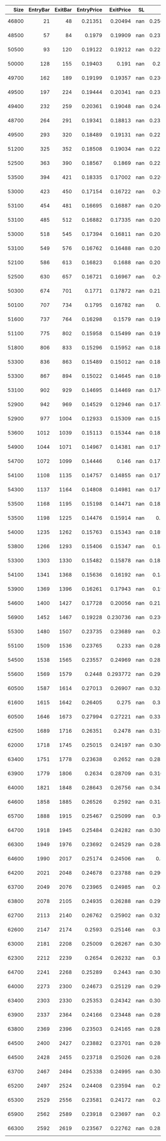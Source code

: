 |   Size |   EntryBar |   ExitBar |   EntryPrice |   ExitPrice |   SL |       TP |       PnL |   Commission |   ReturnPct | EntryTime                 | ExitTime                  | Duration        | Tag   |   Entry_λ(adx) |   Exit_λ(adx) |   Entry_λ |   Exit_λ |
|-------:|-----------:|----------:|-------------:|------------:|-----:|---------:|----------:|-------------:|------------:|:--------------------------|:--------------------------|:----------------|:------|---------------:|--------------:|----------:|---------:|
|  46800 |         21 |        48 |      0.21351 |    0.20494  |  nan | 0.256212 |  -401.076 |            0 | -0.0401386  | 2025-05-14 02:00:00+00:00 | 2025-05-15 05:00:00+00:00 | 1 days 03:00:00 |       |       14.4604  |       6.01419 |         0 |        0 |
|  48500 |         57 |        84 |      0.1979  |    0.19909  |  nan | 0.237492 |    57.715 |            0 |  0.00601314 | 2025-05-15 14:00:00+00:00 | 2025-05-16 17:00:00+00:00 | 1 days 03:00:00 |       |        8.15157 |       7.4203  |         0 |        0 |
|  50500 |         93 |       120 |      0.19122 |    0.19212  |  nan | 0.229464 |    45.45  |            0 |  0.00470662 | 2025-05-17 02:00:00+00:00 | 2025-05-18 05:00:00+00:00 | 1 days 03:00:00 |       |        5.80326 |       5.24844 |         0 |        0 |
|  50000 |        128 |       155 |      0.19403 |    0.191    |  nan | 0.23286  |  -151.5   |            0 | -0.0156161  | 2025-05-18 13:00:00+00:00 | 2025-05-19 16:00:00+00:00 | 1 days 03:00:00 |       |        7.49172 |       6.92878 |         0 |        0 |
|  49700 |        162 |       189 |      0.19199 |    0.19357  |  nan | 0.230388 |    78.526 |            0 |  0.0082296  | 2025-05-19 23:00:00+00:00 | 2025-05-21 02:00:00+00:00 | 1 days 03:00:00 |       |        6.04609 |       6.88314 |         0 |        0 |
|  49500 |        197 |       224 |      0.19444 |    0.20341  |  nan | 0.233328 |   444.015 |            0 |  0.0461325  | 2025-05-21 10:00:00+00:00 | 2025-05-22 13:00:00+00:00 | 1 days 03:00:00 |       |        8.38285 |       6.77745 |         0 |        0 |
|  49400 |        232 |       259 |      0.20361 |    0.19048  |  nan | 0.244356 |  -648.622 |            0 | -0.064486   | 2025-05-22 21:00:00+00:00 | 2025-05-24 00:00:00+00:00 | 1 days 03:00:00 |       |        7.19034 |       5.14256 |         0 |        0 |
|  48700 |        264 |       291 |      0.19341 |    0.18813  |  nan | 0.232092 |  -257.136 |            0 | -0.0272995  | 2025-05-24 05:00:00+00:00 | 2025-05-25 08:00:00+00:00 | 1 days 03:00:00 |       |        5.51752 |       7.1482  |         0 |        0 |
|  49500 |        293 |       320 |      0.18489 |    0.19131  |  nan | 0.221856 |   317.79  |            0 |  0.0347233  | 2025-05-25 10:00:00+00:00 | 2025-05-26 13:00:00+00:00 | 1 days 03:00:00 |       |        7.82894 |       7.64504 |         0 |        0 |
|  51200 |        325 |       352 |      0.18508 |    0.19034  |  nan | 0.222096 |   269.312 |            0 |  0.0284201  | 2025-05-26 18:00:00+00:00 | 2025-05-27 21:00:00+00:00 | 1 days 03:00:00 |       |        7.18809 |       6.83873 |         0 |        0 |
|  52500 |        363 |       390 |      0.18567 |    0.1869   |  nan | 0.222792 |    64.575 |            0 |  0.00662466 | 2025-05-28 08:00:00+00:00 | 2025-05-29 11:00:00+00:00 | 1 days 03:00:00 |       |        5.16683 |       3.96718 |         0 |        0 |
|  53500 |        394 |       421 |      0.18335 |    0.17002  |  nan | 0.220032 |  -713.155 |            0 | -0.0727025  | 2025-05-29 15:00:00+00:00 | 2025-05-30 18:00:00+00:00 | 1 days 03:00:00 |       |        4.19068 |       3.9786  |         0 |        0 |
|  53000 |        423 |       450 |      0.17154 |    0.16722  |  nan | 0.20586  |  -228.96  |            0 | -0.0251836  | 2025-05-30 20:00:00+00:00 | 2025-05-31 23:00:00+00:00 | 1 days 03:00:00 |       |        3.83466 |       4.52112 |         0 |        0 |
|  53100 |        454 |       481 |      0.16695 |    0.16887  |  nan | 0.200328 |   101.952 |            0 |  0.0115004  | 2025-06-01 03:00:00+00:00 | 2025-06-02 06:00:00+00:00 | 1 days 03:00:00 |       |        4.22968 |       6.29281 |         0 |        0 |
|  53100 |        485 |       512 |      0.16882 |    0.17335  |  nan | 0.202584 |   240.543 |            0 |  0.0268333  | 2025-06-02 10:00:00+00:00 | 2025-06-03 13:00:00+00:00 | 1 days 03:00:00 |       |        6.18491 |       7.56678 |         0 |        0 |
|  53000 |        518 |       545 |      0.17394 |    0.16811  |  nan | 0.208716 |  -308.99  |            0 | -0.0335173  | 2025-06-03 19:00:00+00:00 | 2025-06-04 22:00:00+00:00 | 1 days 03:00:00 |       |        8.87583 |       6.64408 |         0 |        0 |
|  53100 |        549 |       576 |      0.16762 |    0.16488  |  nan | 0.201132 |  -145.494 |            0 | -0.0163465  | 2025-06-05 02:00:00+00:00 | 2025-06-06 05:00:00+00:00 | 1 days 03:00:00 |       |        6.54583 |       6.65328 |         0 |        0 |
|  52100 |        586 |       613 |      0.16823 |    0.1688   |  nan | 0.201876 |    29.697 |            0 |  0.00338822 | 2025-06-06 15:00:00+00:00 | 2025-06-07 18:00:00+00:00 | 1 days 03:00:00 |       |        5.99844 |       8.21793 |         0 |        0 |
|  52500 |        630 |       657 |      0.16721 |    0.16967  |  nan | 0.20064  |   129.15  |            0 |  0.014712   | 2025-06-08 11:00:00+00:00 | 2025-06-09 14:00:00+00:00 | 1 days 03:00:00 |       |        5.8693  |       5.18529 |         1 |        0 |
|  50300 |        674 |       701 |      0.1771  |    0.17872  |  nan | 0.212532 |    81.486 |            0 |  0.00914737 | 2025-06-10 07:00:00+00:00 | 2025-06-11 10:00:00+00:00 | 1 days 03:00:00 |       |       15.5813  |       5.02536 |         0 |        0 |
|  50100 |        707 |       734 |      0.1795  |    0.16782  |  nan | 0.2154   |  -585.168 |            0 | -0.0650696  | 2025-06-11 16:00:00+00:00 | 2025-06-12 19:00:00+00:00 | 1 days 03:00:00 |       |        4.46414 |      11.4658  |         0 |        0 |
|  51600 |        737 |       764 |      0.16298 |    0.1579   |  nan | 0.195576 |  -262.128 |            0 | -0.0311695  | 2025-06-12 22:00:00+00:00 | 2025-06-14 01:00:00+00:00 | 1 days 03:00:00 |       |       11.8893  |       7.675   |         0 |        0 |
|  51100 |        775 |       802 |      0.15958 |    0.15499  |  nan | 0.191508 |  -234.549 |            0 | -0.028763   | 2025-06-14 12:00:00+00:00 | 2025-06-15 15:00:00+00:00 | 1 days 03:00:00 |       |        6.02923 |       5.59029 |         0 |        0 |
|  51800 |        806 |       833 |      0.15296 |    0.15952  |  nan | 0.183552 |   339.808 |            0 |  0.042887   | 2025-06-15 19:00:00+00:00 | 2025-06-16 22:00:00+00:00 | 1 days 03:00:00 |       |        5.37204 |       9.82074 |         0 |        0 |
|  53300 |        836 |       863 |      0.15489 |    0.15012  |  nan | 0.185856 |  -254.241 |            0 | -0.030796   | 2025-06-17 01:00:00+00:00 | 2025-06-18 04:00:00+00:00 | 1 days 03:00:00 |       |        9.05221 |       7.24117 |         0 |        0 |
|  53300 |        867 |       894 |      0.15022 |    0.14645  |  nan | 0.180264 |  -200.941 |            0 | -0.0250965  | 2025-06-18 08:00:00+00:00 | 2025-06-19 11:00:00+00:00 | 1 days 03:00:00 |       |        6.83965 |       5.33542 |         0 |        0 |
|  53100 |        902 |       929 |      0.14695 |    0.14469  |  nan | 0.176304 |  -120.006 |            0 | -0.0153794  | 2025-06-19 19:00:00+00:00 | 2025-06-20 22:00:00+00:00 | 1 days 03:00:00 |       |        6.15417 |       5.26767 |         0 |        0 |
|  52900 |        942 |       969 |      0.14529 |    0.12946  |  nan | 0.174324 |  -837.407 |            0 | -0.108955   | 2025-06-21 11:00:00+00:00 | 2025-06-22 14:00:00+00:00 | 1 days 03:00:00 |       |        3.26253 |      11.2668  |         0 |        0 |
|  52900 |        977 |      1004 |      0.12933 |    0.15309  |  nan | 0.155184 |  1256.9   |            0 |  0.183716   | 2025-06-22 22:00:00+00:00 | 2025-06-24 01:00:00+00:00 | 1 days 03:00:00 |       |       11.399   |      13.9529  |         0 |        0 |
|  53600 |       1012 |      1039 |      0.15113 |    0.15344  |  nan | 0.181356 |   123.816 |            0 |  0.0152849  | 2025-06-24 09:00:00+00:00 | 2025-06-25 12:00:00+00:00 | 1 days 03:00:00 |       |       16.3239  |       7.32341 |         0 |        0 |
|  54900 |       1044 |      1071 |      0.14967 |    0.14381  |  nan | 0.179616 |  -321.714 |            0 | -0.0391528  | 2025-06-25 17:00:00+00:00 | 2025-06-26 20:00:00+00:00 | 1 days 03:00:00 |       |        6.90934 |      15.1219  |         0 |        1 |
|  54700 |       1072 |      1099 |      0.14446 |    0.146    |  nan | 0.173364 |    84.238 |            0 |  0.0106604  | 2025-06-26 21:00:00+00:00 | 2025-06-28 00:00:00+00:00 | 1 days 03:00:00 |       |       15.2262  |       7.13516 |         0 |        0 |
|  54100 |       1108 |      1135 |      0.14757 |    0.14855  |  nan | 0.177096 |    53.018 |            0 |  0.00664092 | 2025-06-28 09:00:00+00:00 | 2025-06-29 12:00:00+00:00 | 1 days 03:00:00 |       |        5.27853 |       4.46361 |         0 |        0 |
|  54300 |       1137 |      1164 |      0.14808 |    0.14981  |  nan | 0.177684 |    93.939 |            0 |  0.0116829  | 2025-06-29 14:00:00+00:00 | 2025-06-30 17:00:00+00:00 | 1 days 03:00:00 |       |        4.18756 |       5.69011 |         0 |        0 |
|  53500 |       1168 |      1195 |      0.15198 |    0.14471  |  nan | 0.182364 |  -388.945 |            0 | -0.0478352  | 2025-06-30 21:00:00+00:00 | 2025-07-02 00:00:00+00:00 | 1 days 03:00:00 |       |        5.25379 |      10.7569  |         0 |        0 |
|  53500 |       1198 |      1225 |      0.14476 |    0.15914  |  nan | 0.1737   |   769.33  |            0 |  0.0993368  | 2025-07-02 03:00:00+00:00 | 2025-07-03 06:00:00+00:00 | 1 days 03:00:00 |       |       10.4393  |      11.0453  |         0 |        0 |
|  54000 |       1235 |      1262 |      0.15763 |    0.15343  |  nan | 0.189156 |  -226.8   |            0 | -0.0266447  | 2025-07-03 16:00:00+00:00 | 2025-07-04 19:00:00+00:00 | 1 days 03:00:00 |       |       12.1246  |       6.77346 |         0 |        0 |
|  53800 |       1266 |      1293 |      0.15406 |    0.15347  |  nan | 0.18486  |   -31.742 |            0 | -0.00382968 | 2025-07-04 23:00:00+00:00 | 2025-07-06 02:00:00+00:00 | 1 days 03:00:00 |       |        6.7519  |       4.456   |         0 |        0 |
|  53300 |       1303 |      1330 |      0.15482 |    0.15878  |  nan | 0.185772 |   211.068 |            0 |  0.0255781  | 2025-07-06 12:00:00+00:00 | 2025-07-07 15:00:00+00:00 | 1 days 03:00:00 |       |        6.61436 |       7.12241 |         0 |        0 |
|  54100 |       1341 |      1368 |      0.15636 |    0.16192  |  nan | 0.18762  |   300.796 |            0 |  0.035559   | 2025-07-08 02:00:00+00:00 | 2025-07-09 05:00:00+00:00 | 1 days 03:00:00 |       |        5.02946 |       7.18643 |         0 |        1 |
|  53900 |       1369 |      1396 |      0.16261 |    0.17943  |  nan | 0.19512  |   906.598 |            0 |  0.103438   | 2025-07-09 06:00:00+00:00 | 2025-07-10 09:00:00+00:00 | 1 days 03:00:00 |       |        7.32398 |      13.8818  |         0 |        0 |
|  54600 |       1400 |      1427 |      0.17728 |    0.20056  |  nan | 0.212748 |  1271.09  |            0 |  0.131318   | 2025-07-10 13:00:00+00:00 | 2025-07-11 16:00:00+00:00 | 1 days 03:00:00 |       |       14.4983  |      20.2869  |         0 |        0 |
|  56900 |       1452 |      1467 |      0.19228 |    0.230736 |  nan | 0.230736 |  2188.15  |            0 |  0.2        | 2025-07-12 17:00:00+00:00 | 2025-07-13 08:00:00+00:00 | 0 days 15:00:00 |       |        6.8193  |       8.5174  |         0 |        0 |
|  55300 |       1480 |      1507 |      0.23735 |    0.23689  |  nan | 0.28482  |   -25.438 |            0 | -0.00193807 | 2025-07-13 21:00:00+00:00 | 2025-07-15 00:00:00+00:00 | 1 days 03:00:00 |       |       12.6824  |       6.53031 |         0 |        0 |
|  55100 |       1509 |      1536 |      0.23765 |    0.233    |  nan | 0.285192 |  -256.215 |            0 | -0.0195666  | 2025-07-15 02:00:00+00:00 | 2025-07-16 05:00:00+00:00 | 1 days 03:00:00 |       |        6.59455 |       3.65539 |         0 |        0 |
|  54500 |       1538 |      1565 |      0.23557 |    0.24969  |  nan | 0.282732 |   769.54  |            0 |  0.0599397  | 2025-07-16 07:00:00+00:00 | 2025-07-17 10:00:00+00:00 | 1 days 03:00:00 |       |        3.87885 |       5.73726 |         0 |        0 |
|  55600 |       1569 |      1579 |      0.2448  |    0.293772 |  nan | 0.293772 |  2722.84  |            0 |  0.200049   | 2025-07-17 14:00:00+00:00 | 2025-07-18 00:00:00+00:00 | 0 days 10:00:00 |       |        5.85306 |       8.08145 |         0 |        0 |
|  60500 |       1587 |      1614 |      0.27013 |    0.26907  |  nan | 0.324132 |   -64.13  |            0 | -0.00392404 | 2025-07-18 08:00:00+00:00 | 2025-07-19 11:00:00+00:00 | 1 days 03:00:00 |       |        9.23625 |       3.90287 |         0 |        1 |
|  61600 |       1615 |      1642 |      0.26405 |    0.275    |  nan | 0.31686  |   674.52  |            0 |  0.0414694  | 2025-07-19 12:00:00+00:00 | 2025-07-20 15:00:00+00:00 | 1 days 03:00:00 |       |        3.64633 |       4.93262 |         0 |        0 |
|  60500 |       1646 |      1673 |      0.27994 |    0.27221  |  nan | 0.335904 |  -467.665 |            0 | -0.0276131  | 2025-07-20 19:00:00+00:00 | 2025-07-21 22:00:00+00:00 | 1 days 03:00:00 |       |        5.50779 |       5.89935 |         0 |        0 |
|  62500 |       1689 |      1716 |      0.26351 |    0.2478   |  nan | 0.316236 |  -981.875 |            0 | -0.0596182  | 2025-07-22 14:00:00+00:00 | 2025-07-23 17:00:00+00:00 | 1 days 03:00:00 |       |        3.53461 |       7.88195 |         0 |        0 |
|  62000 |       1718 |      1745 |      0.25015 |    0.24197  |  nan | 0.300264 |  -507.16  |            0 | -0.0327004  | 2025-07-23 19:00:00+00:00 | 2025-07-24 22:00:00+00:00 | 1 days 03:00:00 |       |        7.7953  |       5.11538 |         0 |        0 |
|  63400 |       1751 |      1778 |      0.23638 |    0.2652   |  nan | 0.283668 |  1827.19  |            0 |  0.121922   | 2025-07-25 04:00:00+00:00 | 2025-07-26 07:00:00+00:00 | 1 days 03:00:00 |       |        4.6525  |       6.14418 |         0 |        1 |
|  63900 |       1779 |      1806 |      0.2634  |    0.28709  |  nan | 0.316032 |  1513.79  |            0 |  0.0899393  | 2025-07-26 08:00:00+00:00 | 2025-07-27 11:00:00+00:00 | 1 days 03:00:00 |       |        5.93613 |       5.85499 |         0 |        0 |
|  64000 |       1821 |      1848 |      0.28643 |    0.26756  |  nan | 0.343752 | -1207.68  |            0 | -0.06588    | 2025-07-28 02:00:00+00:00 | 2025-07-29 05:00:00+00:00 | 1 days 03:00:00 |       |        3.69902 |      10.4823  |         0 |        0 |
|  64600 |       1858 |      1885 |      0.26526 |    0.2592   |  nan | 0.318324 |  -391.476 |            0 | -0.0228455  | 2025-07-29 15:00:00+00:00 | 2025-07-30 18:00:00+00:00 | 1 days 03:00:00 |       |        7.67125 |       5.13823 |         0 |        0 |
|  65700 |       1888 |      1915 |      0.25467 |    0.25099  |  nan | 0.30558  |  -241.776 |            0 | -0.0144501  | 2025-07-30 21:00:00+00:00 | 2025-08-01 00:00:00+00:00 | 1 days 03:00:00 |       |        4.9127  |       9.00511 |         0 |        0 |
|  64700 |       1918 |      1945 |      0.25484 |    0.24282  |  nan | 0.305808 |  -777.694 |            0 | -0.0471668  | 2025-08-01 03:00:00+00:00 | 2025-08-02 06:00:00+00:00 | 1 days 03:00:00 |       |        8.65054 |       5.63393 |         0 |        0 |
|  66300 |       1949 |      1976 |      0.23692 |    0.24529  |  nan | 0.284292 |   554.931 |            0 |  0.0353284  | 2025-08-02 10:00:00+00:00 | 2025-08-03 13:00:00+00:00 | 1 days 03:00:00 |       |        5.919   |       8.43298 |         0 |        0 |
|  64600 |       1990 |      2017 |      0.25174 |    0.24506  |  nan | 0.3021   |  -431.528 |            0 | -0.0265353  | 2025-08-04 03:00:00+00:00 | 2025-08-05 06:00:00+00:00 | 1 days 03:00:00 |       |       11.3231  |       5.97724 |         0 |        0 |
|  64200 |       2021 |      2048 |      0.24678 |    0.23788  |  nan | 0.296148 |  -571.38  |            0 | -0.0360645  | 2025-08-05 10:00:00+00:00 | 2025-08-06 13:00:00+00:00 | 1 days 03:00:00 |       |        6.31093 |       7.06264 |         0 |        1 |
|  63700 |       2049 |      2076 |      0.23965 |    0.24985  |  nan | 0.28758  |   649.74  |            0 |  0.0425621  | 2025-08-06 14:00:00+00:00 | 2025-08-07 17:00:00+00:00 | 1 days 03:00:00 |       |        6.94344 |       5.69221 |         0 |        0 |
|  63800 |       2078 |      2105 |      0.24935 |    0.26288  |  nan | 0.299232 |   863.214 |            0 |  0.0542611  | 2025-08-07 19:00:00+00:00 | 2025-08-08 22:00:00+00:00 | 1 days 03:00:00 |       |        5.74661 |       5.99166 |         0 |        0 |
|  62700 |       2113 |      2140 |      0.26762 |    0.25902  |  nan | 0.321144 |  -539.22  |            0 | -0.0321351  | 2025-08-09 06:00:00+00:00 | 2025-08-10 09:00:00+00:00 | 1 days 03:00:00 |       |        4.107   |       5.14723 |         0 |        0 |
|  62600 |       2147 |      2174 |      0.2593  |    0.25146  |  nan | 0.31116  |  -490.784 |            0 | -0.0302352  | 2025-08-10 16:00:00+00:00 | 2025-08-11 19:00:00+00:00 | 1 days 03:00:00 |       |        5.08938 |       7.50204 |         0 |        0 |
|  63000 |       2181 |      2208 |      0.25009 |    0.26267  |  nan | 0.300108 |   792.54  |            0 |  0.0503019  | 2025-08-12 02:00:00+00:00 | 2025-08-13 05:00:00+00:00 | 1 days 03:00:00 |       |        9.96235 |       8.74362 |         0 |        0 |
|  62300 |       2212 |      2239 |      0.2654  |    0.26232  |  nan | 0.31848  |  -191.884 |            0 | -0.0116051  | 2025-08-13 09:00:00+00:00 | 2025-08-14 12:00:00+00:00 | 1 days 03:00:00 |       |        8.52927 |       8.0721  |         0 |        0 |
|  64700 |       2241 |      2268 |      0.25289 |    0.2443   |  nan | 0.303432 |  -555.773 |            0 | -0.0339673  | 2025-08-14 14:00:00+00:00 | 2025-08-15 17:00:00+00:00 | 1 days 03:00:00 |       |        8.14029 |       6.47231 |         0 |        0 |
|  64000 |       2273 |      2300 |      0.24673 |    0.25129  |  nan | 0.296064 |   291.84  |            0 |  0.0184817  | 2025-08-15 22:00:00+00:00 | 2025-08-17 01:00:00+00:00 | 1 days 03:00:00 |       |        6.75471 |       3.23317 |         0 |        0 |
|  63400 |       2303 |      2330 |      0.25353 |    0.24342  |  nan | 0.304188 |  -640.974 |            0 | -0.0398769  | 2025-08-17 04:00:00+00:00 | 2025-08-18 07:00:00+00:00 | 1 days 03:00:00 |       |        3.84628 |      11.7827  |         0 |        0 |
|  63900 |       2337 |      2364 |      0.24166 |    0.23448  |  nan | 0.289992 |  -458.802 |            0 | -0.0297112  | 2025-08-18 14:00:00+00:00 | 2025-08-19 17:00:00+00:00 | 1 days 03:00:00 |       |       13.2708  |       8.12635 |         0 |        0 |
|  63800 |       2369 |      2396 |      0.23503 |    0.24165  |  nan | 0.282036 |   422.356 |            0 |  0.0281666  | 2025-08-19 22:00:00+00:00 | 2025-08-21 01:00:00+00:00 | 1 days 03:00:00 |       |        9.17813 |      11.4605  |         0 |        0 |
|  64500 |       2400 |      2427 |      0.23882 |    0.23701  |  nan | 0.286584 |  -116.745 |            0 | -0.00757893 | 2025-08-21 05:00:00+00:00 | 2025-08-22 08:00:00+00:00 | 1 days 03:00:00 |       |       11.8302  |       4.55926 |         0 |        1 |
|  64500 |       2428 |      2455 |      0.23718 |    0.25026  |  nan | 0.284604 |   843.66  |            0 |  0.055148   | 2025-08-22 09:00:00+00:00 | 2025-08-23 12:00:00+00:00 | 1 days 03:00:00 |       |        4.51307 |       7.62305 |         0 |        0 |
|  63700 |       2467 |      2494 |      0.25338 |    0.24995  |  nan | 0.304056 |  -218.491 |            0 | -0.013537   | 2025-08-24 00:00:00+00:00 | 2025-08-25 03:00:00+00:00 | 1 days 03:00:00 |       |        4.96874 |       5.57652 |         0 |        0 |
|  65200 |       2497 |      2524 |      0.24408 |    0.23594  |  nan | 0.29286  |  -530.728 |            0 | -0.0333497  | 2025-08-25 06:00:00+00:00 | 2025-08-26 09:00:00+00:00 | 1 days 03:00:00 |       |        5.79787 |       9.47467 |         0 |        0 |
|  65300 |       2529 |      2556 |      0.23581 |    0.24172  |  nan | 0.28296  |   385.923 |            0 |  0.0250626  | 2025-08-26 14:00:00+00:00 | 2025-08-27 17:00:00+00:00 | 1 days 03:00:00 |       |        8.73055 |       3.46856 |         0 |        0 |
|  65900 |       2562 |      2589 |      0.23918 |    0.23697  |  nan | 0.28704  |  -145.639 |            0 | -0.0092399  | 2025-08-27 23:00:00+00:00 | 2025-08-29 02:00:00+00:00 | 1 days 03:00:00 |       |        3.5568  |       4.75657 |         0 |        0 |
|  66300 |       2592 |      2619 |      0.23567 |    0.22762  |  nan | 0.282792 |  -533.715 |            0 | -0.0341579  | 2025-08-29 05:00:00+00:00 | 2025-08-30 08:00:00+00:00 | 1 days 03:00:00 |       |       13.4883  |       6.34446 |         0 |        0 |